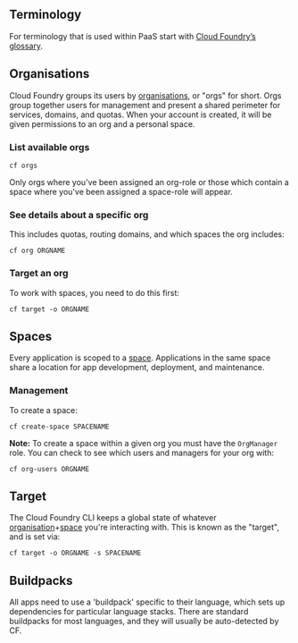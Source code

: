 ## Terminology

For terminology that is used within PaaS start with [Cloud Foundry’s glossary](http://docs.cloudfoundry.org/concepts/glossary.html).

## Organisations
Cloud Foundry groups its users by [organisations](http://docs.cloudfoundry.org/concepts/roles.html#orgs), or "orgs" for short. Orgs group together users for management and present a shared perimeter for services, domains, and quotas. When your account is created, it will be given permissions to an org and a personal space.

### List available orgs
```
cf orgs
```

Only orgs where you've been assigned an org-role or those which contain a space where you've been assigned a space-role will appear.

### See details about a specific org
This includes quotas, routing domains, and which spaces the org includes:

```
cf org ORGNAME
```

### Target an org
To work with spaces, you need to do this first:

```
cf target -o ORGNAME
```

## Spaces
Every application is scoped to a [space](http://docs.cloudfoundry.org/concepts/roles.html#spaces). Applications in the same space share a location for app development, deployment, and maintenance.

### Management
To create a space:

```
cf create-space SPACENAME
```

**Note:**  To create a space within a given org you must have the `OrgManager` role. You can check to see which users and managers for your org with:

```
cf org-users ORGNAME
```

## Target
The Cloud Foundry CLI keeps a global state of whatever [organisation](#organisations)+[space](#spaces) you're interacting with. This is known as the "target", and is set via:

```
cf target -o ORGNAME -s SPACENAME
```

## Buildpacks
All apps need to use a 'buildpack' specific to their language, which sets up dependencies for particular language stacks. There are standard buildpacks for most languages, and they will usually be auto-detected by CF.